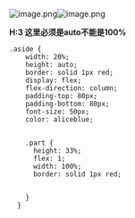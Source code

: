 ![image.png](https://cdn.nlark.com/yuque/0/2023/png/26798000/1684148405229-109702c5-1877-493b-be60-d1f16e1627a1.png#averageHue=%23eeecec&clientId=u0579283b-32dc-4&from=paste&height=961&id=uccd6415f&originHeight=961&originWidth=1920&originalType=binary&ratio=1&rotation=0&showTitle=false&size=260598&status=done&style=none&taskId=ubef48d75-4950-442b-893a-3b83771f905&title=&width=1920)![image.png](https://cdn.nlark.com/yuque/0/2023/png/26798000/1684148419752-aaf2b4cd-07c9-411e-ba80-c2bc8616dba2.png#averageHue=%23eeecec&clientId=u0579283b-32dc-4&from=paste&height=961&id=uf3ec1189&originHeight=961&originWidth=1920&originalType=binary&ratio=1&rotation=0&showTitle=false&size=260049&status=done&style=none&taskId=uc76db923-1d52-460b-84bf-bde03a9352c&title=&width=1920)


**H:3 这里必须是auto不能是100%**
```vue
.aside {
    width: 20%;
    height: auto;   
    border: solid 1px red;
    display: flex;
    flex-direction: column;
    padding-top: 80px;
    padding-bottom: 80px;
    font-size: 50px;
    color: aliceblue;


    .part {
      height: 33%;
      flex: 1;
      width: 100%;
      border: solid 1px red;


    }
  }
```
